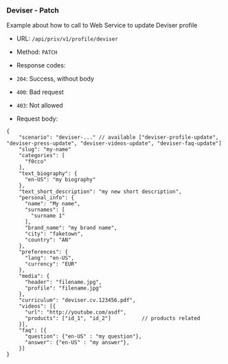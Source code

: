 ### Deviser - Patch

Example about how to call to Web Service to update Deviser profile

* URL: `/api/priv/v1/profile/deviser`
* Method: `PATCH`
* Response codes: 
 * `204`: Success, without body
 * `400`: Bad request
 * `403`: Not allowed
  
* Request body: 

```
{
    "scenario": "deviser-..." // available ["deviser-profile-update", "deviser-press-update", "deviser-videos-update", "deviser-faq-update"]
    "slug": "my-name"
    "categories": [
      "f0cco"
    ],
    "text_biography": {
      "en-US": "my biography"
    },
    "text_short_description": "my new short description",
    "personal_info": {
      "name": "My name",
      "surnames": [
        "surname 1"
      ],
      "brand_name": "my brand name",
      "city": "faketown",
      "country": "AN"
    },
    "preferences": {
      "lang": "en-US",
      "currency": "EUR"
    },
    "media": {
      "header": "filename.jpg",
      "profile": "filename.jpg"
    },
    "curriculum": "deviser.cv.123456.pdf",
    "videos": [{
      "url": "http://youtube.com/asdf",
      "products": ["id_1", "id_2"]          // products related
    }],
    "faq": [{
      "question": {"en-US" : "my question"},
      "answer": {"en-US" : "my answer"},
    }]
}
```